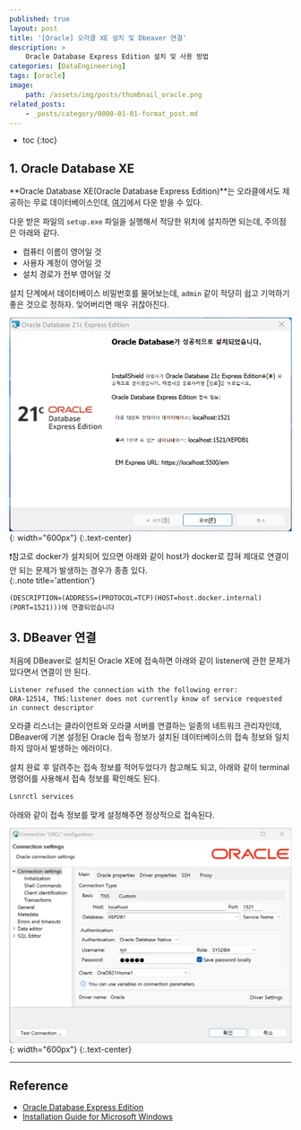 ```yaml
---
published: true
layout: post
title: '[Oracle] 오라클 XE 설치 및 Dbeaver 연결'
description: >
    Oracle Database Express Edition 설치 및 사용 방법
categories: [DataEngineering]
tags: [oracle]
image:
    path: /assets/img/posts/thumbnail_oracle.png
related_posts:
    - _posts/category/0000-01-01-format_post.md
---
```

* toc
{:toc}

## 1. Oracle Database XE

**Oracle Database XE(Oracle Database Express Edition)**는 오라클에서도 제공하는 무료 데이터베이스인데, [여기](https://www.oracle.com/kr/database/technologies/xe-downloads.html)에서 다운 받을 수 있다.  

다운 받은 파일의 `setup.exe` 파일을 실행해서 적당한 위치에 설치하면 되는데, 주의점은 아래와 같다.  

- 컴퓨터 이름이 영어일 것
- 사용자 계정이 영어일 것
- 설치 경로가 전부 영어일 것

설치 단계에서 데이터베이스 비밀번호를 물어보는데, `admin` 같이 적당히 쉽고 기억하기 좋은 것으로 정하자. 잊어버리면 매우 귀찮아진다.  

![oracle_xe_install](/assets/img/posts/oracle_xe_install.png){: width="600px"}
{:.text-center}

❗참고로 docker가 설치되어 있으면 아래와 같이 host가 docker로 잡혀 제대로 연결이 안 되는 문제가 발생하는 경우가 종종 있다.  
{:.note title='attention'}

```
(DESCRIPTION=(ADDRESS=(PROTOCOL=TCP)(HOST=host.docker.internal)(PORT=1521)))에 연결되었습니다
```

## 3. DBeaver 연결

처음에 DBeaver로 설치된 Oracle XE에 접속하면 아래와 같이 listener에 관한 문제가 있다면서 연결이 안 된다.  

```
Listener refused the connection with the following error:
ORA-12514, TNS:listener does not currently know of service requested in connect descriptor
```

오라클 리스너는 클라이언트와 오라클 서버를 연결하는 일종의 네트워크 관리자인데, DBeaver에 기본 설정된 Oracle 접속 정보가 설치된 데이터베이스의 접속 정보와 일치하지 않아서 발생하는 에러이다.  

설치 완료 후 알려주는 접속 정보를 적어두었다가 참고해도 되고, 아래와 같이 terminal 명령어를 사용해서 접속 정보를 확인해도 된다.  

```bat
Lsnrctl services
```

아래와 같이 접속 정보를 맞게 설정해주면 정상적으로 접속된다.  

![oracle_xe_dbeaver](/assets/img/posts/oracle_xe_dbeaver.png){: width="600px"}
{:.text-center}

---
## Reference
- [Oracle Database Express Edition](https://www.oracle.com/kr/database/technologies/appdev/xe.html)
- [Installation Guide for Microsoft Windows](https://docs.oracle.com/en/database/oracle/oracle-database/21/xeinw/index.html)